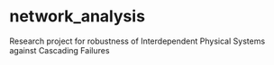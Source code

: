 # network_analysis
Research project for robustness of Interdependent Physical Systems against Cascading Failures